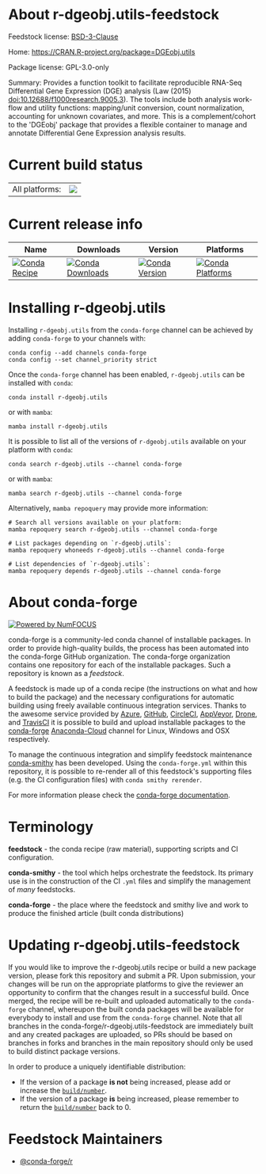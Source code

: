 About r-dgeobj.utils-feedstock
==============================

Feedstock license: [BSD-3-Clause](https://github.com/conda-forge/r-dgeobj.utils-feedstock/blob/main/LICENSE.txt)

Home: https://CRAN.R-project.org/package=DGEobj.utils

Package license: GPL-3.0-only

Summary: Provides a function toolkit to facilitate reproducible RNA-Seq Differential Gene Expression (DGE) analysis (Law (2015) <doi:10.12688/f1000research.9005.3>).  The tools include both analysis work-flow and utility functions: mapping/unit conversion, count normalization, accounting for unknown covariates, and more.  This is a complement/cohort to the 'DGEobj' package that provides a flexible container to manage and annotate Differential Gene Expression analysis results.

Current build status
====================


<table><tr><td>All platforms:</td>
    <td>
      <a href="https://dev.azure.com/conda-forge/feedstock-builds/_build/latest?definitionId=17905&branchName=main">
        <img src="https://dev.azure.com/conda-forge/feedstock-builds/_apis/build/status/r-dgeobj.utils-feedstock?branchName=main">
      </a>
    </td>
  </tr>
</table>

Current release info
====================

| Name | Downloads | Version | Platforms |
| --- | --- | --- | --- |
| [![Conda Recipe](https://img.shields.io/badge/recipe-r--dgeobj.utils-green.svg)](https://anaconda.org/conda-forge/r-dgeobj.utils) | [![Conda Downloads](https://img.shields.io/conda/dn/conda-forge/r-dgeobj.utils.svg)](https://anaconda.org/conda-forge/r-dgeobj.utils) | [![Conda Version](https://img.shields.io/conda/vn/conda-forge/r-dgeobj.utils.svg)](https://anaconda.org/conda-forge/r-dgeobj.utils) | [![Conda Platforms](https://img.shields.io/conda/pn/conda-forge/r-dgeobj.utils.svg)](https://anaconda.org/conda-forge/r-dgeobj.utils) |

Installing r-dgeobj.utils
=========================

Installing `r-dgeobj.utils` from the `conda-forge` channel can be achieved by adding `conda-forge` to your channels with:

```
conda config --add channels conda-forge
conda config --set channel_priority strict
```

Once the `conda-forge` channel has been enabled, `r-dgeobj.utils` can be installed with `conda`:

```
conda install r-dgeobj.utils
```

or with `mamba`:

```
mamba install r-dgeobj.utils
```

It is possible to list all of the versions of `r-dgeobj.utils` available on your platform with `conda`:

```
conda search r-dgeobj.utils --channel conda-forge
```

or with `mamba`:

```
mamba search r-dgeobj.utils --channel conda-forge
```

Alternatively, `mamba repoquery` may provide more information:

```
# Search all versions available on your platform:
mamba repoquery search r-dgeobj.utils --channel conda-forge

# List packages depending on `r-dgeobj.utils`:
mamba repoquery whoneeds r-dgeobj.utils --channel conda-forge

# List dependencies of `r-dgeobj.utils`:
mamba repoquery depends r-dgeobj.utils --channel conda-forge
```


About conda-forge
=================

[![Powered by
NumFOCUS](https://img.shields.io/badge/powered%20by-NumFOCUS-orange.svg?style=flat&colorA=E1523D&colorB=007D8A)](https://numfocus.org)

conda-forge is a community-led conda channel of installable packages.
In order to provide high-quality builds, the process has been automated into the
conda-forge GitHub organization. The conda-forge organization contains one repository
for each of the installable packages. Such a repository is known as a *feedstock*.

A feedstock is made up of a conda recipe (the instructions on what and how to build
the package) and the necessary configurations for automatic building using freely
available continuous integration services. Thanks to the awesome service provided by
[Azure](https://azure.microsoft.com/en-us/services/devops/), [GitHub](https://github.com/),
[CircleCI](https://circleci.com/), [AppVeyor](https://www.appveyor.com/),
[Drone](https://cloud.drone.io/welcome), and [TravisCI](https://travis-ci.com/)
it is possible to build and upload installable packages to the
[conda-forge](https://anaconda.org/conda-forge) [Anaconda-Cloud](https://anaconda.org/)
channel for Linux, Windows and OSX respectively.

To manage the continuous integration and simplify feedstock maintenance
[conda-smithy](https://github.com/conda-forge/conda-smithy) has been developed.
Using the ``conda-forge.yml`` within this repository, it is possible to re-render all of
this feedstock's supporting files (e.g. the CI configuration files) with ``conda smithy rerender``.

For more information please check the [conda-forge documentation](https://conda-forge.org/docs/).

Terminology
===========

**feedstock** - the conda recipe (raw material), supporting scripts and CI configuration.

**conda-smithy** - the tool which helps orchestrate the feedstock.
                   Its primary use is in the construction of the CI ``.yml`` files
                   and simplify the management of *many* feedstocks.

**conda-forge** - the place where the feedstock and smithy live and work to
                  produce the finished article (built conda distributions)


Updating r-dgeobj.utils-feedstock
=================================

If you would like to improve the r-dgeobj.utils recipe or build a new
package version, please fork this repository and submit a PR. Upon submission,
your changes will be run on the appropriate platforms to give the reviewer an
opportunity to confirm that the changes result in a successful build. Once
merged, the recipe will be re-built and uploaded automatically to the
`conda-forge` channel, whereupon the built conda packages will be available for
everybody to install and use from the `conda-forge` channel.
Note that all branches in the conda-forge/r-dgeobj.utils-feedstock are
immediately built and any created packages are uploaded, so PRs should be based
on branches in forks and branches in the main repository should only be used to
build distinct package versions.

In order to produce a uniquely identifiable distribution:
 * If the version of a package **is not** being increased, please add or increase
   the [``build/number``](https://docs.conda.io/projects/conda-build/en/latest/resources/define-metadata.html#build-number-and-string).
 * If the version of a package **is** being increased, please remember to return
   the [``build/number``](https://docs.conda.io/projects/conda-build/en/latest/resources/define-metadata.html#build-number-and-string)
   back to 0.

Feedstock Maintainers
=====================

* [@conda-forge/r](https://github.com/conda-forge/r/)

